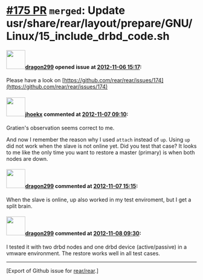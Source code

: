[\#175 PR](https://github.com/rear/rear/pull/175) `merged`: Update usr/share/rear/layout/prepare/GNU/Linux/15\_include\_drbd\_code.sh
=====================================================================================================================================

#### <img src="https://avatars.githubusercontent.com/u/2734035?v=4" width="50">[dragon299](https://github.com/dragon299) opened issue at [2012-11-06 15:17](https://github.com/rear/rear/pull/175):

Please have a look on
[https://github.com/rear/rear/issues/174](https://github.com/rear/rear/issues/174)

#### <img src="https://avatars.githubusercontent.com/u/783473?v=4" width="50">[jhoekx](https://github.com/jhoekx) commented at [2012-11-07 09:10](https://github.com/rear/rear/pull/175#issuecomment-10141836):

Gratien's observation seems correct to me.

And now I remember the reason why I used `attach` instead of `up`. Using
`up` did not work when the slave is not online yet. Did you test that
case? It looks to me like the only time you want to restore a master
(primary) is when both nodes are down.

#### <img src="https://avatars.githubusercontent.com/u/2734035?v=4" width="50">[dragon299](https://github.com/dragon299) commented at [2012-11-07 15:15](https://github.com/rear/rear/pull/175#issuecomment-10151538):

When the slave is online, up also worked in my test enviroment, but I
get a split brain.

#### <img src="https://avatars.githubusercontent.com/u/2734035?v=4" width="50">[dragon299](https://github.com/dragon299) commented at [2012-11-08 09:30](https://github.com/rear/rear/pull/175#issuecomment-10181314):

I tested it with two drbd nodes and one drbd device (active/passive) in
a vmware environment. The restore works well in all test cases.

------------------------------------------------------------------------

\[Export of Github issue for
[rear/rear](https://github.com/rear/rear).\]
